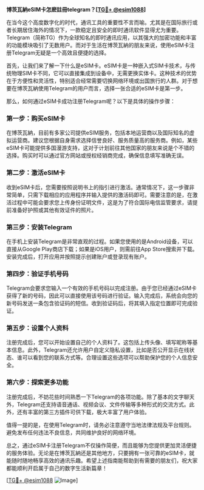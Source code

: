 **博茨瓦納eSIM卡怎麽註冊telegram？[[TG💪+ @esim1088](https://t.me/s/esim1088)]**

在当今这个高度数字化的时代，通讯工具的重要性不言而喻。尤其是在国际旅行或者长期居住海外的情况下，一款稳定且安全的即时通讯软件显得尤为重要。Telegram（简称TG）作为全球知名的即时通讯应用，以其强大的加密功能和丰富的功能模块吸引了无数用户。而对于生活在博茨瓦納的朋友来说，使用eSIM卡注册Telegram无疑是一个高效且便捷的选择。

首先，让我们来了解一下什么是eSIM卡。eSIM卡是一种嵌入式SIM卡技术，与传统物理SIM卡不同，它可以直接集成到设备中，无需更换实体卡。这种技术的优势在于方便性和灵活性，特别适合经常需要切换网络环境或出国旅行的人群。对于想要在博茨瓦納使用Telegram的用户而言，选择一张合适的eSIM卡是第一步。

那么，如何通过eSIM卡成功注册Telegram呢？以下是具体的操作步骤：

### 第一步：购买eSIM卡
在博茨瓦納，目前有多家公司提供eSIM服务，包括本地运营商以及国际知名的虚拟运营商。建议您根据自身需求选择信誉良好、服务质量高的服务商。例如，某些eSIM卡可能提供多国漫游支持，这对于计划前往其他国家的朋友来说是个不错的选择。购买时可以通过官方网站或授权经销商完成，确保信息填写准确无误。

### 第二步：激活eSIM卡
收到eSIM卡后，您需要按照说明书上的指引进行激活。通常情况下，这一步骤非常简单，只需下载相应的应用程序并输入提供的激活码即可。需要注意的是，在激活过程中可能会要求您上传身份证明文件，这是为了符合国际电信监管要求，请提前准备好护照或其他有效证件的照片。

### 第三步：安装Telegram
在手机上安装Telegram是非常直观的过程。如果您使用的是Android设备，可以直接从Google Play商店下载；如果是iOS用户，则需前往App Store搜索并下载。安装完成后，打开应用并按照提示创建账户或登录现有账户。

### 第四步：验证手机号码
Telegram会要求您输入一个有效的手机号码以完成注册。由于您已经通过eSIM卡获得了新的号码，因此可以直接使用该号码进行验证。输入完成后，系统会向您的新号码发送一条包含验证码的短信。收到验证码后，将其填入指定位置即可完成验证。

### 第五步：设置个人资料
注册完成后，您可以开始设置自己的个人资料了。这包括上传头像、填写昵称等基本信息。此外，Telegram还允许用户自定义隐私设置，比如是否公开显示在线状态、谁可以看到您的联系方式等。合理设置这些选项可以帮助保护您的个人信息安全。

### 第六步：探索更多功能
注册完成后，不妨花些时间熟悉一下Telegram的各项功能。除了基本的文字聊天外，Telegram还支持语音通话、视频会议、文件传输等多种形式的交流方式。此外，还有丰富的第三方插件可供下载，极大丰富了用户体验。

值得一提的是，在使用Telegram时，请务必注意遵守当地法律法规及平台规则。避免发布任何违法不良信息，共同维护良好的网络环境。

总之，通过eSIM卡注册Telegram不仅操作简便，而且能够为您提供更加灵活便捷的服务体验。无论是在博茨瓦納还是其他地方，只要拥有一张可靠的eSIM卡，就能随时随地畅享高效的通讯乐趣。希望上述指南能帮助到有需要的朋友们，祝大家都能顺利开启属于自己的数字生活新篇章！

[[TG💪+ @esim1088](https://t.me/s/esim1088) ![Image](https://i.postimg.cc/4NQfJmqS/Snipaste-2025-05-13-00-14-12.png)]